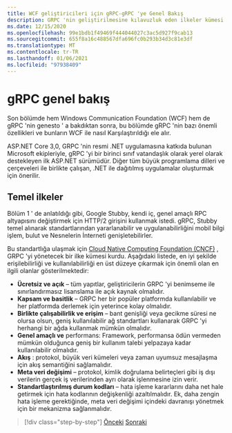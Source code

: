 ```yaml
---
title: WCF geliştiricileri için gRPC-gRPC 'ye Genel Bakış
description: GRPC 'nin geliştirilmesine kılavuzluk eden ilkeler kümesi hakkında bilgi edinin.
ms.date: 12/15/2020
ms.openlocfilehash: 99e1bdb1f49469f444044027c3ac5d927f9cab13
ms.sourcegitcommit: 655f8a16c488567dfa696fc0b293b34d3c81e3df
ms.translationtype: MT
ms.contentlocale: tr-TR
ms.lasthandoff: 01/06/2021
ms.locfileid: "97938409"
---
```

# <a name="grpc-overview"></a>gRPC genel bakış

Son bölümde hem Windows Communication Foundation (WCF) hem de gRPC 'nin genesto ' a bakdıktan sonra, bu bölümde gRPC 'nin bazı önemli özellikleri ve bunların WCF ile nasıl Karşılaştırıldığı ele alır.

ASP.NET Core 3,0, GRPC 'nin resmi .NET uygulamasına katkıda bulunan Microsoft ekipleriyle, gRPC 'yi bir birinci sınıf vatandaşlık olarak yerel olarak destekleyen ilk ASP.NET sürümüdür. Diğer tüm büyük programlama dilleri ve çerçeveleri ile birlikte çalışan, .NET ile dağıtılmış uygulamalar oluşturmak için önerilir.

## <a name="key-principles"></a>Temel ilkeler

Bölüm 1 ' de anlatıldığı gibi, Google Stubby, kendi iç, genel amaçlı RPC altyapısını değiştirmek için HTTP/2 girişini kullanmak istedi. gRPC, Stubby temel alınarak standartlarından yararlanabilir ve uygulanabilirliğini mobil bilgi işlem, bulut ve Nesnelerin İnterneti genişletebilirler.

Bu standartlığa ulaşmak için [Cloud Native Computing Foundation (CNCF)](https://www.cncf.io/) , GRPC 'yi yönetecek bir ilke kümesi kurdu. Aşağıdaki listede, en iyi şekilde erişilebilirliği ve kullanılabilirliği en üst düzeye çıkarmak için önemli olan en ilgili olanlar gösterilmektedir:

- **Ücretsiz ve açık** – tüm yapıtlar, geliştiricilerin GRPC 'yi benimseme ile sınırlandırmasız lisanslama ile açık kaynak olmalıdır.
- **Kapsam ve basitlik** – GRPC her bir popüler platformda kullanılabilir ve her platformda derlemek için yeterince kolay olmalıdır.
- **Birlikte çalışabilirlik ve erişim** – bant genişliği veya gecikme süresi ne olursa olsun, geniş kullanılabilir ağ standartları kullanarak GRPC 'yi herhangi bir ağda kullanmak mümkün olmalıdır.
- **Genel amaçlı ve** performans: Framework, performansa ödün vermeden mümkün olduğunca geniş bir kullanım talebi yelpazaya kadar kullanılabilir olmalıdır.
- **Akış** : protokol, büyük veri kümeleri veya zaman uyumsuz mesajlaşma için akış semantiğini sağlamalıdır.
- **Meta veri değişimi** – protokol, kimlik doğrulama belirteçleri gibi iş dışı verilerin gerçek iş verilerinden ayrı olarak işlenmesine izin verir.
- **Standartlaştırılmış durum kodları** – hata işleme kararlarını daha net hale getirmek için hata kodlarının değişkenliği azaltılmalıdır. Ek, daha zengin hata işleme gerektiğinde, meta veri değişimi içindeki davranışı yönetmek için bir mekanizma sağlanmalıdır.

>[!div class="step-by-step"]
>[Önceki](introduction.md) 
> [Sonraki](approach.md)
